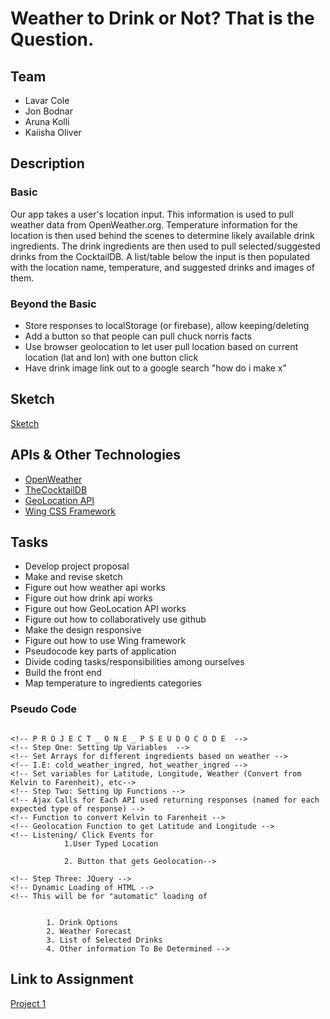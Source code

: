 # Weather to Drink or Not? That is the Question.

## Team 

* Lavar Cole
* Jon Bodnar
* Aruna Kolli
* Kaiisha Oliver

## Description 

### Basic 

Our app takes a user's location input. This information is used to pull weather data from OpenWeather.org. Temperature information for the location is then used behind the scenes to determine likely available drink ingredients. The drink ingredients are then used to pull selected/suggested drinks from the CocktailDB. A list/table below the input is then populated with the location name, temperature, and suggested drinks and images of them.

### Beyond the Basic

* Store responses to localStorage (or firebase), allow keeping/deleting
* Add a button so that people can pull chuck norris facts
* Use browser geolocation to let user pull location based on current location (lat and lon) with one button click
* Have drink image link out to a google search "how do i make x"

## Sketch

[Sketch](https://lcole490.github.io/Project_1_Drafts/)

## APIs & Other Technologies

* [OpenWeather](https://openweathermap.org/)
* [TheCocktailDB](https://www.thecocktaildb.com/)
* [GeoLocation API](https://developer.mozilla.org/en-US/docs/Web/API/Geolocation_API)
* [Wing CSS Framework](https://kbrsh.github.io/wing/)

## Tasks

* Develop project proposal
* Make and revise sketch 
* Figure out how weather api works
* Figure out how drink api works
* Figure out how GeoLocation API works
* Figure out how to collaboratively use github
* Make the design responsive
* Figure out how to use Wing framework
* Pseudocode key parts of application
* Divide coding tasks/responsibilities among ourselves
* Build the front end
* Map temperature to ingredients categories

### Pseudo Code

``` 

<!-- P R O J E C T _ O N E _ P S E U D O C O D E  -->
<!-- Step One: Setting Up Variables  -->
<!-- Set Arrays for different ingredients based on weather -->
<!-- I.E: cold_weather_ingred, hot_weather_ingred -->
<!-- Set variables for Latitude, Longitude, Weather (Convert from Kelvin to Farenheit), etc-->
<!-- Step Two: Setting Up Functions -->
<!-- Ajax Calls for Each API used returning responses (named for each expected type of response) -->
<!-- Function to convert Kelvin to Farenheit -->
<!-- Geolocation Function to get Latitude and Longitude -->
<!-- Listening/ Click Events for 
            1.User Typed Location 

            2. Button that gets Geolocation-->

<!-- Step Three: JQuery -->
<!-- Dynamic Loading of HTML -->
<!-- This will be for "automatic" loading of 
        

        1. Drink Options
        2. Weather Forecast
        3. List of Selected Drinks
        4. Other information To Be Determined -->

```

## Link to Assignment

[Project 1](https://gt.bootcampcontent.com/GT-Coding-Boot-Camp/gt-atl-fsf-pt-08-2019-u-c/wikis/Project-01)


